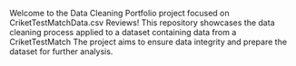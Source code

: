 Welcome to the Data Cleaning Portfolio project focused on CriketTestMatchData.csv Reviews! 
This repository showcases the data cleaning process applied to a dataset containing data from a CriketTestMatch 
The project aims to ensure data integrity and prepare the dataset for further analysis.
